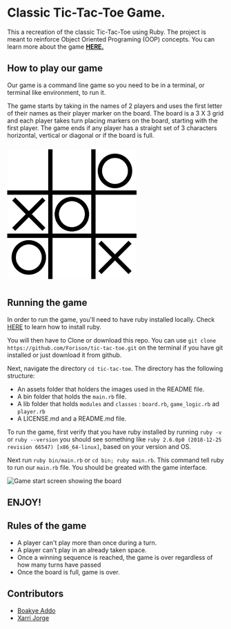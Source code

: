 # **Classic Tic-Tac-Toe Game.**

This a recreation of the classic Tic-Tac-Toe using Ruby. The project is meant to reinforce Object Oriented Programing (OOP) concepts. You can learn more about the game <a href="https://en.wikipedia.org/wiki/Tic-tac-toe" target="blank">**HERE.**</a>

## **How to play our game**

Our game is a command line game so you need to be in a terminal, or terminal like environment, to run it.

The game starts by taking in the names of 2 players and uses the first letter of their names as their player marker on the board. The board is a 3 X 3 grid and each player takes turn placing markers on the board, starting with the first player. The game ends if any player has a straight set of 3 characters horizontal, vertical or diagonal or if the board is full.

<img alt="Tic-Tac-Toe" src="./assets/tic-tac-toe-image.png" width="300" height="300" style="margin: 10px auto;">

## **Running the game**

In order to run the game, you'll need to have ruby installed locally. Check [HERE](https://www.ruby-lang.org/en/documentation/installation/) to learn how to install ruby. 

You will then have to Clone or download this repo. You can use `git clone https://github.com/Forison/tic-tac-toe.git` on the terminal if you have git installed or just download it from github.

Next, navigate the directory `cd tic-tac-toe`. The directory has the following structure:
* An assets folder that holders the images used in the README file.
* A bin folder that holds the `main.rb` file.
* A lib folder that holds `modules` and `classes` : `board.rb`, `game_logic.rb` ad `player.rb`
* A LICENSE.md and a README.md file.

To run the game, first verify that you have ruby installed by running `ruby -v` or `ruby --version` you should see something like `ruby 2.6.0p0 (2018-12-25 revision 66547) [x86_64-linux]`, based on your version and OS.

Next run `ruby bin/main.rb` or `cd bin; ruby main.rb`. This command tell ruby to run our `main.rb` file. You should be greated with the game interface.

<img alt="Game start screen showing the board" href="./assets/start_game.png">

## **ENJOY!**

## **Rules of the game**

* A player can't play more than once during a turn.
* A player can't play in an already taken space.
* Once a winning sequence is reached, the game is over regardless of how many turns have passed
* Once the board is full, game is over.

## **Contributors**

*  <a href="https://github.com/forison" target="blank">Boakye Addo</a>
* <a href="https://github.com/xarrijorge" target="blank">Xarri Jorge</a>

